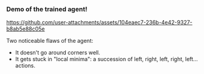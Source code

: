 ### Demo of the trained agent!

https://github.com/user-attachments/assets/104eaec7-236b-4e42-9327-b8ab5e88c05e

Two noticeable flaws of the agent:
- It doesn't go around corners well.
- It gets stuck in "local minima": a succession of left, right, left, right, left... actions.
